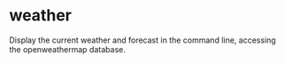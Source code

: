 weather
=======

Display the current weather and forecast in the command line, accessing the openweathermap database.